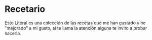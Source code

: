 # Recetario

Esto Literal es una colección de las recetas que me han gustado y he "mejorado" a mi gusto, si te llama la atención alguna te invito a probar hacerla.

